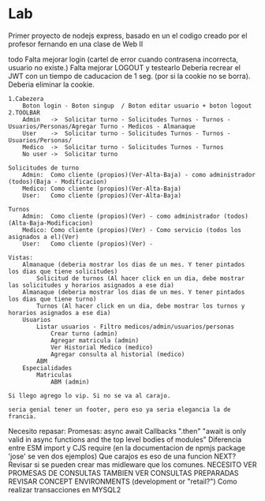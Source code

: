 # Lab

Primer proyecto de nodejs express, basado en un el codigo creado por el profesor fernando en una clase de Web II

todo
    Falta mejorar login (cartel de error cuando contrasena incorrecta, usuario no existe.)
    Falta mejorar LOGOUT y testearlo
        Deberia recrear el JWT con un tiempo de caducacion de 1 seg. (por si la cookie no se borra).
        Deberia eliminar la cookie.

    1.Cabezera
        Boton login - Boton singup  / Boton editar usuario + boton logout
    2.TOOLBAR
        Admin   ->  Solicitar turno - Solicitudes Turnos - Turnos - Usuarios/Personas/Agregar Turno - Medicos - Almanaque
        User    ->  Solicitar turno - Solicitudes Turnos - Turnos - Usuarios/Personas/
        Medico  ->  Solicitar turno - Solicitudes Turnos - Turnos
        No user ->  Solicitar turno

    Solicitudes de turno
        Admin:  Como cliente (propios)(Ver-Alta-Baja) - como administrador (todos)(Baja - Modificacion)
        Medico: Como cliente (propios)(Ver-Alta-Baja)
        User:   Como cliente (propios)(Ver-Alta-Baja)

    Turnos
        Admin:  Como cliente (propios)(Ver) - como administrador (todos)(Alta-Baja-Modificacion)
        Medico: Como cliente (propios)(Ver) - Como servicio (todos los asignados a el)(Ver)
        User:   Como cliente (propios)(Ver) -
    
    Vistas:
        Almanaque (deberia mostrar los dias de un mes. Y tener pintados los dias que tiene solicitudes)
            Solicitud de turnos (Al hacer click en un dia, debe mostrar las solicitudes y horarios asignados a ese dia)
        Almanaque (deberia mostrar los dias de un mes. Y tener pintados los dias que tiene turno)
            Turnos (Al hacer click en un dia, debe mostrar los turnos y horarios asignados a ese dia)
        Usuarios
            Listar usuarios - Filtro medicos/admin/usuarios/personas
                Crear turno (admin)
                Agregar matricula (admin)
                Ver Historial Medico (medico)
                Agregar consulta al historial (medico)
            ABM
        Especialidades
            Matriculas
                ABM (admin)

    Si llego agrego lo vip. Si no se va al carajo.

    seria genial tener un footer, pero eso ya seria elegancia la de francia.
        

        





Necesito repasar:
    Promesas: async await
    Callbacks
    ".then"
    "await is only valid in async functions and the top level bodies of modules"
    Diferencia entre ESM import y CJS require (en la documentacion de npmjs package 'jose' se ven dos ejemplos)
    Que carajos es eso de una funcion NEXT?
        Revisar si se pueden crear mas midleware que los comunes.
    NECESITO VER PROMESAS DE CONSULTAS
    TAMBIEN VER CONSULTAS PREPARADAS
    REVISAR CONCEPT ENVIRONMENTS (development or "retail?")
    Como realizar transacciones en MYSQL2
